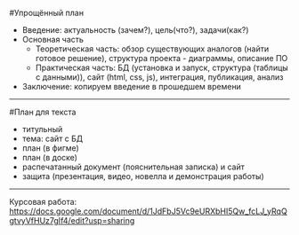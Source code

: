 #Упрощённый план
- Введение: актуальность (зачем?), цель(что?), задачи(как?)
- Основная часть
    - Теоретическая часть: обзор существующих аналогов (найти готовое решение), структура проекта - диаграммы, описание ПО
    - Практическая часть: БД (установка и запуск, структура (таблицы с данными)), сайт (html, css, js), интеграция, публикация, анализ
- Заключение: копируем введение в прошедшем времени
____
#План для текста
- титульный 
- тема: сайт с БД
- план (в фигме)
- план (в доске)
- распечатанный документ (пояснительная записка) и сайт
- защита (презентация, видео, новелла и демонстрация работы)
____
Курсовая работа:
https://docs.google.com/document/d/1JdFbJ5Vc9eURXbHI5Qw_fcLJ_yRqQgtvyVfHUz7gIf4/edit?usp=sharing

